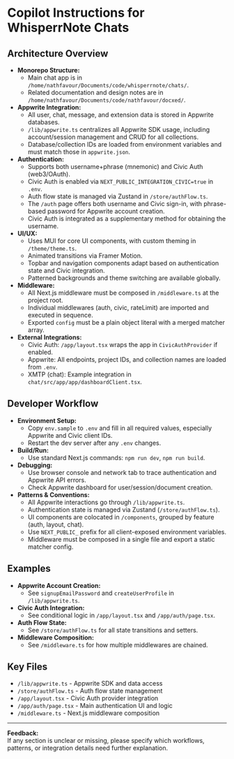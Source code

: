 # Copilot Instructions for WhisperrNote Chats

## Architecture Overview

- **Monorepo Structure:**  
  - Main chat app is in `/home/nathfavour/Documents/code/whisperrnote/chats/`.
  - Related documentation and design notes are in `/home/nathfavour/Documents/code/nathfavour/docxed/`.
- **Appwrite Integration:**  
  - All user, chat, message, and extension data is stored in Appwrite databases.
  - `/lib/appwrite.ts` centralizes all Appwrite SDK usage, including account/session management and CRUD for all collections.
  - Database/collection IDs are loaded from environment variables and must match those in `appwrite.json`.
- **Authentication:**  
  - Supports both username+phrase (mnemonic) and Civic Auth (web3/OAuth).
  - Civic Auth is enabled via `NEXT_PUBLIC_INTEGRATION_CIVIC=true` in `.env`.
  - Auth flow state is managed via Zustand in `/store/authFlow.ts`.
  - The `/auth` page offers both username and Civic sign-in, with phrase-based password for Appwrite account creation.
  - Civic Auth is integrated as a supplementary method for obtaining the username.
- **UI/UX:**  
  - Uses MUI for core UI components, with custom theming in `/theme/theme.ts`.
  - Animated transitions via Framer Motion.
  - Topbar and navigation components adapt based on authentication state and Civic integration.
  - Patterned backgrounds and theme switching are available globally.
- **Middleware:**  
  - All Next.js middleware must be composed in `/middleware.ts` at the project root.
  - Individual middlewares (auth, civic, rateLimit) are imported and executed in sequence.
  - Exported `config` must be a plain object literal with a merged matcher array.
- **External Integrations:**  
  - Civic Auth: `/app/layout.tsx` wraps the app in `CivicAuthProvider` if enabled.
  - Appwrite: All endpoints, project IDs, and collection names are loaded from `.env`.
  - XMTP (chat): Example integration in `chat/src/app/app/dashboardClient.tsx`.

## Developer Workflow

- **Environment Setup:**  
  - Copy `env.sample` to `.env` and fill in all required values, especially Appwrite and Civic client IDs.
  - Restart the dev server after any `.env` changes.
- **Build/Run:**  
  - Use standard Next.js commands: `npm run dev`, `npm run build`.
- **Debugging:**  
  - Use browser console and network tab to trace authentication and Appwrite API errors.
  - Check Appwrite dashboard for user/session/document creation.
- **Patterns & Conventions:**  
  - All Appwrite interactions go through `/lib/appwrite.ts`.
  - Authentication state is managed via Zustand (`/store/authFlow.ts`).
  - UI components are colocated in `/components`, grouped by feature (auth, layout, chat).
  - Use `NEXT_PUBLIC_` prefix for all client-exposed environment variables.
  - Middleware must be composed in a single file and export a static matcher config.

## Examples

- **Appwrite Account Creation:**  
  - See `signupEmailPassword` and `createUserProfile` in `/lib/appwrite.ts`.
- **Civic Auth Integration:**  
  - See conditional logic in `/app/layout.tsx` and `/app/auth/page.tsx`.
- **Auth Flow State:**  
  - See `/store/authFlow.ts` for all state transitions and setters.
- **Middleware Composition:**  
  - See `/middleware.ts` for how multiple middlewares are chained.

## Key Files

- `/lib/appwrite.ts` - Appwrite SDK and data access
- `/store/authFlow.ts` - Auth flow state management
- `/app/layout.tsx` - Civic Auth provider integration
- `/app/auth/page.tsx` - Main authentication UI and logic
- `/middleware.ts` - Next.js middleware composition

---

**Feedback:**  
If any section is unclear or missing, please specify which workflows, patterns, or integration details need further explanation.

